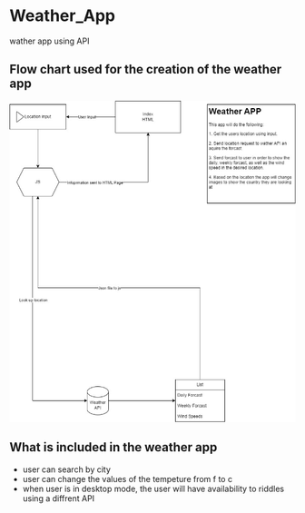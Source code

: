 # Weather_App

wather app using API
## Flow chart used for the creation of the weather app
<img src = "/src/images/WeatherAppDiagram.jpg">

## What is included in the weather app
- user can search by city
- user can change the values of the tempeture from f to c
- when user is in desktop mode, the user will have availability to riddles using a diffrent API

